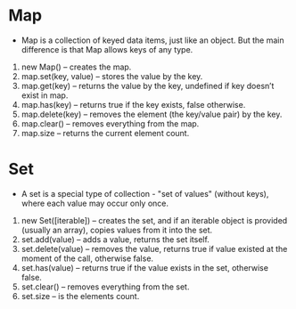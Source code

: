 # Map

- Map is a collection of keyed data items, just like an object. But the main difference is that Map allows keys of any type.

1. new Map() – creates the map.
2. map.set(key, value) – stores the value by the key.
3. map.get(key) – returns the value by the key, undefined if key doesn’t exist in map.
4. map.has(key) – returns true if the key exists, false otherwise.
5. map.delete(key) – removes the element (the key/value pair) by the key.
6. map.clear() – removes everything from the map.
7. map.size – returns the current element count.

# Set

- A set is a special type of collection - "set of values" (without keys), where each value may occur only once.

1. new Set([iterable]) – creates the set, and if an iterable object is provided (usually an array), copies values from it into the set.
2. set.add(value) – adds a value, returns the set itself.
3. set.delete(value) – removes the value, returns true if value existed at the moment of the call, otherwise false.
4. set.has(value) – returns true if the value exists in the set, otherwise false.
5. set.clear() – removes everything from the set.
6. set.size – is the elements count.
